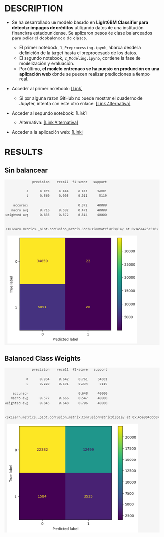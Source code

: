 # DESCRIPTION
- Se ha desarrollado un modelo basado en **LightGBM Classifier para detectar impagos de créditos** utilizando datos de una institución financiera estadounidense. Se aplicaron pesos de clase balanceados para paliar el desbalanceo de clases.
  - El primer notebook, `1_Preprocessing.ipynb`, abarca desde la definición de la target hasta el preprocesado de los datos.
  - El segundo notebook, `2_Modeling.ipynb`, contiene la fase de modelización y evaluación.
  - Por último, **el modelo entrenado se ha puesto en producción en una aplicación web** donde se pueden realizar predicciones a tiempo real.
    
- Acceder al primer notebook: [[Link]](https://github.com/Haoqi9/Personal_Projects/blob/master/CreditRisk/03_Notebooks/1_Preprocessing.ipynb)
  - Si por alguna razón GitHub no puede mostrar el cuaderno de Jupyter, intenta con este otro enlace: [[Link Alternativa]](https://nbviewer.org/github/Haoqi9/Personal_Projects/blob/master/CreditRisk/03_Notebooks/1_Preprocessing.ipynb)
- Acceder al segundo notebook: [[Link]](https://github.com/Haoqi9/Personal_Projects/blob/master/CreditRisk/03_Notebooks/2_Modeling.ipynb)
  - Alternativa: [[Link Alternativa]](https://nbviewer.org/github/Haoqi9/Personal_Projects/blob/master/CreditRisk/03_Notebooks/2_Modeling.ipynb)    
- Acceder a la aplicación web: [[Link]](https://creditriskwebappst-lmmesu5xdk4m45fu9icbmf.streamlit.app/)

# RESULTS
## Sin balancear
![resultado1](./Images/result1.png)
## Balanced Class Weights
![resultado2](./Images/result2.png)
